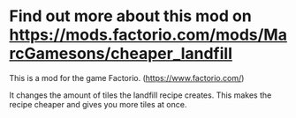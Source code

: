# Find out more about this mod on https://mods.factorio.com/mods/MarcGamesons/cheaper_landfill

This is a mod for the game Factorio. (https://www.factorio.com/)

It changes the amount of tiles the landfill recipe creates. This makes the recipe cheaper and gives you more tiles at once.